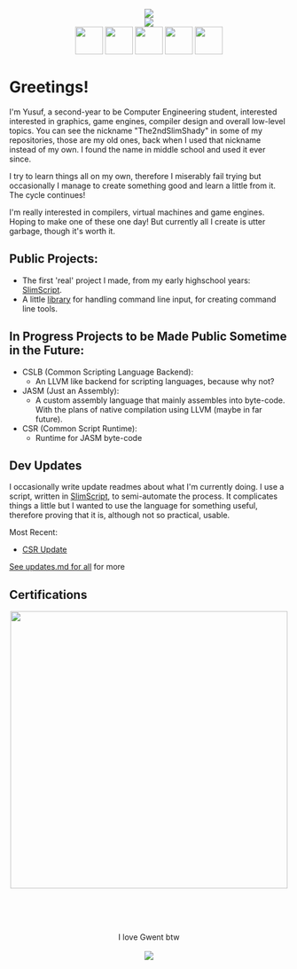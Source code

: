 <p align=center>
  <img 
  src=https://images.weserv.nl/?url=avatars.githubusercontent.com/u/64863810?v=4?v=4&h=300&w=300&fit=cover&mask=circle&maxage=7d
 />
 <br/>
 <img src=https://img.shields.io/badge/Certified-hardworker-yellow>
 <br/>
	<img 
		src=https://cdn.jsdelivr.net/gh/devicons/devicon@latest/icons/cplusplus/cplusplus-original.svg 
		height=50 width=50
	/>
	<img 
		src=https://cdn.jsdelivr.net/gh/devicons/devicon@latest/icons/csharp/csharp-original.svg 
		height=50 width=50
	/>
	<img 
		src=https://cdn.jsdelivr.net/gh/devicons/devicon@latest/icons/haskell/haskell-original.svg 
		height=50 width=50
	/>
	<img 
		src=https://cdn.jsdelivr.net/gh/devicons/devicon@latest/icons/lua/lua-original.svg 
		height=50 width=50
	/>
	<img 
		src=https://cdn.jsdelivr.net/gh/devicons/devicon@latest/icons/neovim/neovim-original.svg 
		height=50 width=50
	/>
</p>

# Greetings!

I'm Yusuf, a second-year to be Computer Engineering student, interested interested in graphics, game engines, compiler design and overall low-level topics. 
You can see the nickname "The2ndSlimShady" in some of my repositories, those are my old ones, back when I used that nickname instead of my own. I found the name
in middle school and used it ever since.

I try to learn things all on my own, therefore I miserably fail trying but occasionally I manage to create something good and learn a little from it. The cycle continues!

I'm really interested in compilers, virtual machines and game engines. Hoping to make one of these one day! But currently all I create is utter garbage, though it's worth it.

## Public Projects:

- The first 'real' project I made, from my early highschool years: [SlimScript](https://github.com/ysufender/SlimScript.git).
- A little [library](https://github.com/ysufender/CLIParser.git) for handling command line input, for creating command line tools.

## In Progress Projects to be Made Public Sometime in the Future:
- CSLB (Common Scripting Language Backend): 
	- An LLVM like backend for scripting languages, because why not?
- JASM (Just an Assembly): 
	- A custom assembly language that mainly assembles into byte-code. With the plans of native compilation using LLVM (maybe in far future).
- CSR (Common Script Runtime): 
	- Runtime for JASM byte-code

## Dev Updates

I occasionally write update readmes about what I'm currently doing. I use a script, written in [SlimScript](https://github.com/ysufender/SlimScript.git), to
semi-automate the process. It complicates things a little but I wanted to use the language for something useful, therefore proving that it is, although not so practical,
usable.

Most Recent:  
- [CSR Update](https://github.com/ysufender/ysufender/blob/master/updates/CSR_Update.md) 

[See updates.md for all](https://github.com/ysufender/ysufender/blob/master/updates.md) for more

## Certifications
<p align=center>
	<img src=https://github.com/ysufender/ysufender/blob/master/HardworkerCertificate.png?raw=true
	width=500
	/>
</p>

<br/> <br/><br/>
<p align=center>
	<text>I love Gwent btw</text>
	<br/>
	<br/>
	<img src=https://images.weserv.nl/?url=cdn.jim-nielsen.com/ios/512/gwent-the-witcher-card-game-2019-12-11.png?v=4?v=4&h=70&w=70/>
</p>
